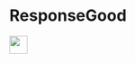 <h1>ResponseGood</h1>
<img src='https://image.flaticon.com/icons/png/512/226/226772.png' height='32px' weight='32px'/>
